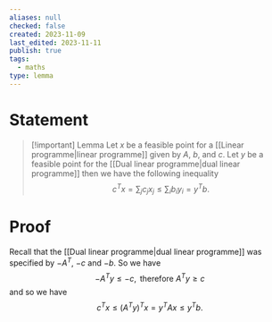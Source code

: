 ```yaml
---
aliases: null
checked: false
created: 2023-11-09
last_edited: 2023-11-11
publish: true
tags:
  - maths
type: lemma
---
```

# Statement

> [!important] Lemma
> Let $x$ be a feasible point for a [[Linear programme|linear programme]] given by $A$, $b$, and $c$. Let $y$ be a feasible point for the [[Dual linear programme|dual linear programme]] then we have the following inequality
> $$c^Tx = \sum_j c_j x_j \leq \sum_i b_i y_i = y^Tb.$$

# Proof

Recall that the [[Dual linear programme|dual linear programme]] was specified by $-A^T$, $-c$ and $-b$. So we have
$$-A^Ty \leq -c, \mbox{ therefore } A^Ty \geq c$$
and so we have
$$c^Tx \leq (A^Ty)^Tx = y^TAx \leq y^Tb.$$

